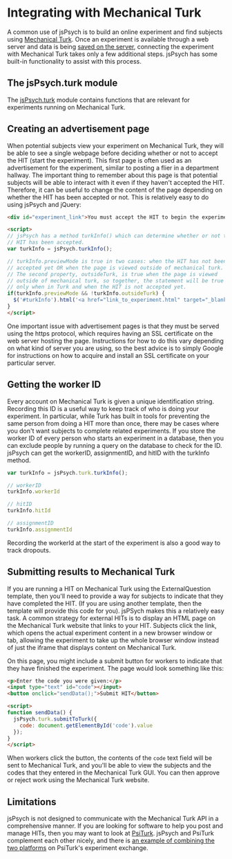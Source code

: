 # Integrating with Mechanical Turk

A common use of jsPsych is to build an online experiment and find subjects using [Mechanical Turk](http://www.mturk.com/). Once an experiment is available through a web server and data is being [saved on the server](data.md), connecting the experiment with Mechanical Turk takes only a few additional steps. jsPsych has some built-in functionality to assist with this process. 

## The jsPsych.turk module

The [jsPsych.turk](../core_library/jspsych-turk.md) module contains functions that are relevant for experiments running on Mechanical Turk.

## Creating an advertisement page

When potential subjects view your experiment on Mechanical Turk, they will be able to see a single webpage before deciding whether or not to accept the HIT (start the experiment). This first page is often used as an advertisement for the experiment, similar to posting a flier in a department hallway. The important thing to remember about this page is that potential subjects will be able to interact with it even if they haven't accepted the HIT. Therefore, it can be useful to change the content of the page depending on whether the HIT has been accepted or not. This is relatively easy to do using jsPsych and jQuery:

```html
<div id="experiment_link">You must accept the HIT to begin the experiment</div>.

<script>
// jsPsych has a method turkInfo() which can determine whether or not the
// HIT has been accepted.
var turkInfo = jsPsych.turkInfo();

// turkInfo.previewMode is true in two cases: when the HIT has not been
// accepted yet OR when the page is viewed outside of mechanical turk.
// The second property, outsideTurk, is true when the page is viewed
// outside of mechanical turk, so together, the statement will be true
// only when in Turk and when the HIT is not accepted yet.
if(turkInfo.previewMode && !turkInfo.outsideTurk) {
  $('#turkInfo').html('<a href="link_to_experiment.html" target="_blank">Click Here to Start Experiment</a>');
}
</script>
```

One important issue with advertisement pages is that they must be served using the https protocol, which requires having an SSL certificate on the web server hosting the page. Instructions for how to do this vary depending on what kind of server you are using, so the best advice is to simply Google for instructions on how to acquire and install an SSL certificate on your particular server.

## Getting the worker ID

Every account on Mechanical Turk is given a unique identification string. Recording this ID is a useful way to keep track of who is doing your experiment. In particular, while Turk has built in tools for preventing the same person from doing a HIT more than once, there may be cases where you don't want subjects to complete related experiments. If you store the worker ID of every person who starts an experiment in a database, then you can exclude people by running a query on the database to check for the ID. jsPsych can get the workerID, assignmentID, and hitID with the turkInfo method.

```javascript
var turkInfo = jsPsych.turk.turkInfo();

// workerID
turkInfo.workerId

// hitID
turkInfo.hitId

// assignmentID
turkInfo.assignmentId
```

Recording the workerId at the start of the experiment is also a good way to track dropouts.

## Submitting results to Mechanical Turk

If you are running a HIT on Mechanical Turk using the ExternalQuestion template, then you'll need to provide a way for subjects to indicate that they have completed the HIT. (If you are using another template, then the template will provide this code for you). jsPSych makes this a relatively easy task. A common strategy for external HITs is to display an HTML page on the Mechanical Turk website that links to your HIT. Subjects click the link, which opens the actual experiment content in a new browser window or tab, allowing the experiment to take up the whole browser window instead of just the iframe that displays content on Mechanical Turk.

On this page, you might include a submit button for workers to indicate that they have finished the experiment. The page would look something like this:

```html
<p>Enter the code you were given:</p>
<input type="text" id="code"></input>
<button onclick="sendData();">Submit HIT</button>

<script>
function sendData() {
  jsPsych.turk.submitToTurk({
    code: document.getElementById('code').value
  });
}
</script>
```

When workers click the button, the contents of the `code` text field will be sent to Mechanical Turk, and you'll be able to view the subjects and the codes that they entered in the Mechanical Turk GUI. You can then approve or reject work using the Mechanical Turk website.

## Limitations

jsPsych is not designed to communicate with the Mechanical Turk API in a comprehensive manner. If you are looking for software to help you post and manage HITs, then you may want to look at [PsiTurk](http://www.psiturk.org). jsPsych and PsiTurk complement each other nicely, and there is [an example of combining the two platforms](https://psiturk.org/ee/W4v3TPAsiD6FUVY8PDyajH) on PsiTurk's experiment exchange.
